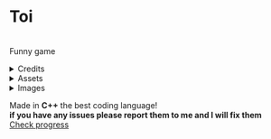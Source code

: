 # Toi        
\
Funny game
<details><summary>Credits</summary>

Game idea: [Bruce](https://github.com/bruce1234lol)   
Coding: [Me](https://github.com/names-are-not-important)

</details>


<details><summary>Assets</summary>

Flusher: Me     
Stink lines: Me   
Bob: Me + [My friends face](https://github.com/bruce1234lol)    
Tolet: [flaticon](https://www.flaticon.com/free-icon/toilet_194432)   
Curser: [My friends face](https://github.com/bruce1234lol)   
Icon: [Once again my friends face](https://github.com/bruce1234lol)   
</details>

<details><summary>Images</summary>

![code not work please write a issue request!](https://github.com/names-are-not-important/Toi/blob/main/screenshots/screen1.png?raw=true)

![code not work please write a issue request!](https://github.com/names-are-not-important/Toi/blob/main/screenshots/screen2.png?raw=true)

![code not work please write a issue request!](https://github.com/names-are-not-important/Toi/blob/main/screenshots/screen3.png?raw=true)

![code not work please write a issue request!](https://github.com/names-are-not-important/Toi/blob/main/screenshots/screen4.png?raw=true)

</details>



Made in **C++** the best coding language!    
**if you have any issues please report them to me and I will fix them**   
[Check progress](https://github.com/users/names-are-not-important/projects/2)


